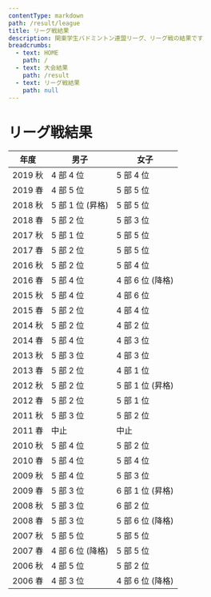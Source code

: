 ```yaml
---
contentType: markdown
path: /result/league
title: リーグ戦結果
description: 関東学生バドミントン連盟リーグ、リーグ戦の結果です
breadcrumbs:
  - text: HOME
    path: /
  - text: 大会結果
    path: /result
  - text: リーグ戦結果
    path: null
---
```


# リーグ戦結果

<div class="table-scroll">

| 年度 | 男子 | 女子 |
|--|--|--|
| 2019 秋 | 4 部 4 位 | 5 部 4 位 |
| 2019 春 | 4 部 5 位 | 5 部 5 位 |
| 2018 秋 | 5 部 1 位 (昇格) | 5 部 5 位 |
| 2018 春 | 5 部 2 位 | 5 部 3 位 |
| 2017 秋 | 5 部 1 位 | 5 部 5 位 |
| 2017 春 | 5 部 2 位 | 5 部 5 位 |
| 2016 秋 | 5 部 2 位 | 5 部 4 位 |
| 2016 春 | 5 部 4 位 | 4 部 6 位 (降格) |
| 2015 秋 | 5 部 4 位 | 4 部 6 位 |
| 2015 春 | 5 部 2 位 | 4 部 4 位 |
| 2014 秋 | 5 部 2 位 | 4 部 2 位 |
| 2014 春 | 5 部 4 位 | 4 部 3 位 |
| 2013 秋 | 5 部 3 位 | 4 部 3 位 |
| 2013 春 | 5 部 2 位 | 4 部 1 位 |
| 2012 秋 | 5 部 2 位 | 5 部 1 位 (昇格) |
| 2012 春 | 5 部 2 位 | 5 部 1 位 |
| 2011 秋 | 5 部 3 位 | 5 部 2 位 |
| 2011 春 | 中止 | 中止 |
| 2010 秋 | 5 部 4 位 | 5 部 2 位 |
| 2010 春 | 5 部 4 位 | 5 部 4 位 |
| 2009 秋 | 5 部 4 位 | 5 部 3 位 |
| 2009 春 | 5 部 3 位 | 6 部 1 位 (昇格) |
| 2008 秋 | 5 部 3 位 | 6 部 2 位 |
| 2008 春 | 5 部 3 位 | 5 部 6 位 (降格) |
| 2007 秋 | 5 部 5 位 | 5 部 5 位 |
| 2007 春 | 4 部 6 位 (降格) | 5 部 5 位 |
| 2006 秋 | 4 部 5 位 | 5 部 2 位 |
| 2006 春 | 4 部 3 位 | 4 部 6 位 (降格) |

</div>
